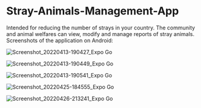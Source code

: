 # Stray-Animals-Management-App
Intended for reducing the number of strays in your country. The community and animal welfares can view, modify and manage reports of stray animals. 
Screenshots of the application on Android:

![Screenshot_20220413-190427_Expo Go](https://user-images.githubusercontent.com/45479249/165460161-2299503d-0301-4ecc-aa16-c7c7624bace4.jpg)

![Screenshot_20220413-190449_Expo Go](https://user-images.githubusercontent.com/45479249/165460177-1477f3b9-776c-4eb9-9e3c-c4a93eebb18c.jpg)

![Screenshot_20220413-190541_Expo Go](https://user-images.githubusercontent.com/45479249/165460187-4946a213-152c-4f24-ba4b-e8fbefe24105.jpg)

![Screenshot_20220425-184555_Expo Go](https://user-images.githubusercontent.com/45479249/165460197-addf9a17-1218-4e53-aafb-7b64219e8c81.jpg)

![Screenshot_20220426-213241_Expo Go](https://user-images.githubusercontent.com/45479249/165460209-1a24b30a-bc10-4ef3-ab8f-1a16b80068a5.jpg)
